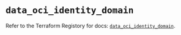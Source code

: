 # `data_oci_identity_domain`

Refer to the Terraform Registory for docs: [`data_oci_identity_domain`](https://registry.terraform.io/providers/oracle/oci/6.18.0/docs/data-sources/identity_domain).
